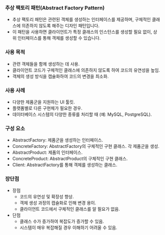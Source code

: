 ### 추상 팩토리 패턴(Abstract Factory Pattern)
- 추상 팩토리 패턴은 관련된 객체를 생성하는 인터페이스를 제공하며, 구체적인 클래스에 의존하지 않도록 해주는 디자인 패턴입니다. 
- 이 패턴을 사용하면 클라이언트가 특정 클래스의 인스턴스를 생성할 필요 없이, 상위 인터페이스를 통해 객체를 생성할 수 있습니다.

### 사용 목적
- 관련 객체들을 함께 생성하는 데 사용.
- 클라이언트 코드가 구체적인 클래스에 의존하지 않도록 하여 코드의 유연성을 높임.
- 객체의 생성 방식을 캡슐화하여 코드의 변경을 최소화. 

### 사용 사례
- 다양한 제품군을 지원하는 UI 툴킷.
- 플랫폼별로 다른 구현체가 필요한 경우.
- 데이터베이스 시스템의 다양한 종류를 처리할 때 (예: MySQL, PostgreSQL).

### 구성 요소
- AbstractFactory: 제품군을 생성하는 인터페이스.
- ConcreteFactory: AbstractFactory의 구체적인 구현 클래스. 각 제품군을 생성.
- AbstractProduct: 제품의 인터페이스.
- ConcreteProduct: AbstractProduct의 구체적인 구현 클래스.
- Client: AbstractFactory를 통해 객체를 생성하는 클래스.

### 장단점
- 장점
  - 코드의 유연성 및 확장성 향상.
  - 객체 생성 과정의 캡슐화로 인해 변경 용이.
  - 클라이언트 코드에서 구체적인 클래스를 알 필요가 없음.
- 단점
  - 클래스 수가 증가하여 복잡도가 증가할 수 있음.
  - 시스템이 매우 복잡해질 경우 이해하기 어려울 수 있음.